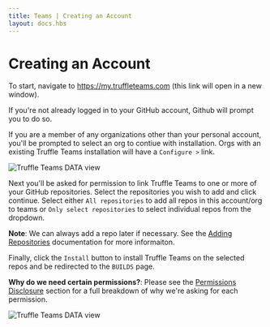 ```yaml
---
title: Teams | Creating an Account
layout: docs.hbs
---
```

# Creating an Account

To start, navigate to <a href="https://my.truffleteams.com" target="_blank">https://my.truffleteams.com</a> (this link will open in a new window).

If you're not already logged in to your GitHub account, Github will prompt you to do so.

If you are a member of any organizations other than your personal account, you'll be prompted to select an org to contiue with installation. Orgs with an existing Truffle Teams installation will have a `Configure >` link.

![Truffle Teams DATA view](/img/docs/teams/install-01.png)

Next you'll be asked for permission to link Truffle Teams to one or more of your GitHub repositories. Select the repositories you wish to add and click continue. Select either `All repositories` to add all repos in this account/org to teams or `Only select repositories` to select individual repos from the dropdown.

<p class="alert alert-info">
<strong>Note</strong>: We can always add a repo later if necessary. See the <a href="/docs/teams/getting-started/adding-repositories">Adding Repositories</a> documentation for more informaiton.
</p>

Finally, click the `Install` button to install Truffle Teams on the selected repos and be redirected to the `BUILDS` page.

<p class="alert alert-warning">
<strong>Why do we need certain permissions?</strong>: Please see the <a href="/docs/teams/reference/permissions-disclosure">Permissions Disclosure</a> section for a full breakdown of why we're asking for each permission.
</p>

![Truffle Teams DATA view](/img/docs/teams/install-02.png)
